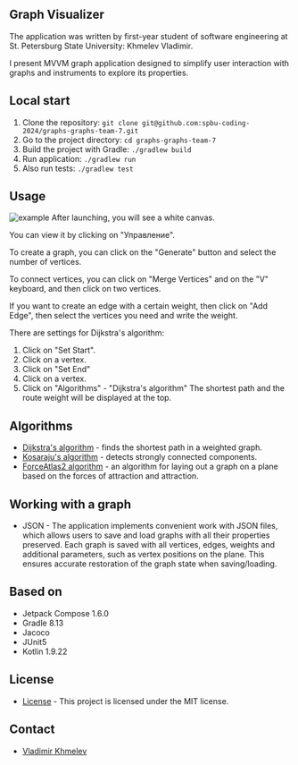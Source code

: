 ## Graph Visualizer
The application was written by first-year student of software engineering at St. Petersburg State University: Khmelev Vladimir.

I present MVVM graph application designed to simplify user interaction with graphs and instruments to explore its properties.

## Local start
1. Clone the repository:
 ```git clone git@github.com:spbu-coding-2024/graphs-graphs-team-7.git ```
2. Go to the project directory:
 ```cd graphs-graphs-team-7```
3. Build the project with Gradle:
```./gradlew build```
4. Run application:
```./gradlew run```
5. Also run tests:
```./gradlew test```

## Usage

![example](https://github.com/user-attachments/assets/dc1d64a0-6ada-4c71-848c-a4939985522a)
After launching, you will see a white canvas.

You can view it by clicking on "Управление".

To create a graph, you can click on the "Generate" button and select the number of vertices.

To connect vertices, you can click on "Merge Vertices" and on the "V" keyboard, and then click on two vertices.

If you want to create an edge with a certain weight, then click on "Add Edge", then select the vertices you need and write the weight.

There are settings for Dijkstra's algorithm:
1. Click on "Set Start".
2. Click on a vertex.
3. Click on "Set End"
4. Click on a vertex.
5. Click on "Algorithms" - "Dijkstra's algorithm"
The shortest path and the route weight will be displayed at the top.

## Algorithms
+ [Dijkstra's algorithm](https://en.wikipedia.org/wiki/Dijkstra%27s_algorithm) - finds the shortest path in a weighted graph.
+ [Kosaraju's algorithm](https://en.wikipedia.org/wiki/Kosaraju%27s_algorithm) - detects strongly connected components.
+ [ForceAtlas2 algorithm](https://github.com/gephi/gephi/wiki/Force-Atlas-2) - an algorithm for laying out a graph on a plane based on the forces of attraction and attraction.

## Working with a graph
+ JSON - The application implements convenient work with JSON files, which allows users to save and load graphs with all their properties preserved.
Each graph is saved with all vertices, edges, weights and additional parameters, such as vertex positions on the plane. This ensures accurate restoration of the graph state when saving/loading.

## Based on 
+ Jetpack Compose 1.6.0
+ Gradle 8.13
+ Jacoco
+ JUnit5
+ Kotlin 1.9.22

## License
+ [License](https://github.com/spbu-coding-2024/graphs-graphs-team-7/blob/main/LICENSE) - This project is licensed under the MIT license.

## Contact 
+ [Vladimir Khmelev](https://t.me/khmelevvova)
